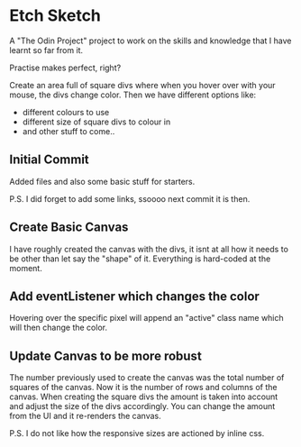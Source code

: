 # Etch Sketch

A "The Odin Project" project to work on the skills and knowledge that I have learnt so far from it. 

Practise makes perfect, right?

Create an area full of square divs where when you hover over with your mouse, the divs change color. Then we have different options like:

- different colours to use
- different size of square divs to colour in
- and other stuff to come..

## Initial Commit

Added files and also some basic stuff for starters.

P.S. I did forget to add some links, ssoooo next commit it is then.

## Create Basic Canvas

I have roughly created the canvas with the divs, it isnt at all how it needs to be other than let say the "shape" of it. Everything is hard-coded at the moment.

## Add eventListener which changes the color

Hovering over the specific pixel will append an "active" class name which will then change the color.

## Update Canvas to be more robust

The number previously used to create the canvas was the total number of squares of the canvas. Now it is the number of rows and columns of the canvas. When creating the square divs the amount is taken into account and adjust the size of the divs accordingly. You can change the amount from the UI and it re-renders the canvas.

P.S. I do not like how the responsive sizes are actioned by inline css.